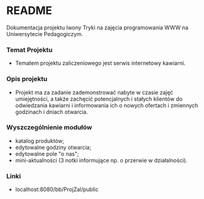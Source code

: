 # README #

Dokumentacja projektu Iwony Tryki na zajęcia programowania WWW na Uniwersytecie Pedagogiczym.

### Temat Projektu ###

* Tematem projektu zaliczeniowego jest serwis internetowy kawiarni.

### Opis projektu ###

* Projekt ma za zadanie zademonstrować nabyte w czasie zajęć umiejętności, a także zachęcić potencjalnych i stałych klientów do odwiedzania kawiarni i informowania ich o nowych ofertach i zmiennych godzinach i dniach otwarcia.

### Wyszczególnienie modułów ###

* katalog produktów;
* edytowalne godziny otwarcia;
* edytowalne pole "o nas";
* mini-aktualności (3 notki informujące np. o przerwie w działalności).

### Linki ###
* localhost:8080/bb/ProjZal/public 